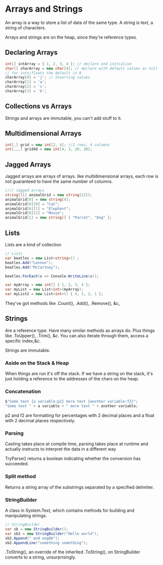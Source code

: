 # Arrays and Strings

An array is a way to store a list of data of the same type. A string is text, a string of characters.

Arrays and strings are on the heap, since they're reference types.

## Declaring Arrays

```c#
int[] intArray = { 1, 2, 3, 4 }; // declare and initialise
char[] charArray = new char[4]; // declare with default values as null
// for ints/floats the default is 0
charArray[0] = 'j'; // Inserting values
charArray[1] = 'a';
charArray[2] = 'c';
charArray[3] = 'k';
```

## Collections vs Arrays

Strings and arrays are immutable, you can't add stuff to it.

## Multidimensional Arrays

```c#
int[,] grid = new int[2, 4]; //2 rows, 4 columns
int[,,,] grid4d = new int[4, 3, 20, 30];
```

## Jagged Arrays

Jagged arrays are arrays of arrays. like multidimensional arrays, each row is not guaranteed to have the same number of columns.

```c#
//// Jagged arrays
string[][] animalGrid = new string[2][];
animalGrid[0] = new string[4];
animalGrid[0][0] = "Cat";
animalGrid[0][1] = "Elephant";
animalGrid[0][2] = "Mouse";
animalGrid[1] = new string[] { "Parrot", "Dog" };
```

## Lists

Lists are a kind of collection

```c#
// Lists
var beatles = new List<string>() ;
beatles.Add("Lennon");
beatles.Add("McCartney");

beatles.ForEach(x => Console.WriteLine(x));

var myArray = new int[] { 1, 2, 3, 4 };
var myList = new List<int>(myArray);
var myList2 = new List<int>() { 4, 3, 2, 1 };
```

They've got methods like .Count(), .Add(), .Remove(), &c,

## Strings

Are a reference type. Have many similar methods as arrays do. Plus things like .ToUpper(), .Trim(), &c. You can also iterate through them, access a specific index,&c.

Strings are immutable. 

### Aside on the Stack & Heap

When things are run it's off the stack. If we have a string on the stack, it's just holding a reference to the addresses of the chars on the heap. 

### Concatenation

```c#
$"Some text {a variable:p2} more text {another variable:f2}";
"Some text " + a variable + " more text " + another variable;
```

p2 and f2 are formatting for percentages with 2 decimal places and a float with 2 decimal places respectively.

### Parsing

Casting takes place at compile time, parsing takes place at runtime and actually instructs to interpret the data in a different way

TryParse() returns a boolean indicating whether the conversion has succeeded.

### Split method

Returns a string array of the substrings separated by a specified delimiter.

### StringBuilder

A class in System.Text, which contains methods for building and manipulating strings.

```c#
// StringBuilder
var sb = new StringBuilder();
var sb2 = new StringBuilder("Hello world");
sb2.Append(" and eng86");
sb2.AppendLine("something something");
```

.ToString(), an override of the inherited .ToString(), on StringBuilder converts to a string, unsurprisingly.